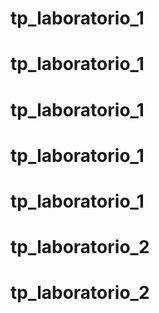 # tp_laboratorio_1
# tp_laboratorio_1
# tp_laboratorio_1
# tp_laboratorio_1
# tp_laboratorio_1
# tp_laboratorio_2
# tp_laboratorio_2
